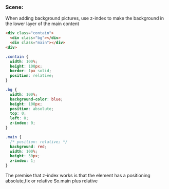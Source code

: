### Scene:
When adding background pictures, use z-index to make the background in the lower layer of the main content
```html
<div class="contain">
  <div class="bg"></div>  
  <div class="main"></div>  
<div>
```
```css
.contain {
  width: 100%;
  height: 100px;
  border: 1px solid;
  position: relative;
}

.bg {
  width: 100%;
  background-color: blue;
  height: 100px;
  position: absolute;
  top: 0;
  left: 0;
  z-index: 0;
}

.main {
  /* position: relative; */
  background: red;
  width: 100%;
  height: 50px;
  z-index: 1;
}
```
The premise that z-index works is that the element has a positioning absolute,fix or relative
So.main plus relative